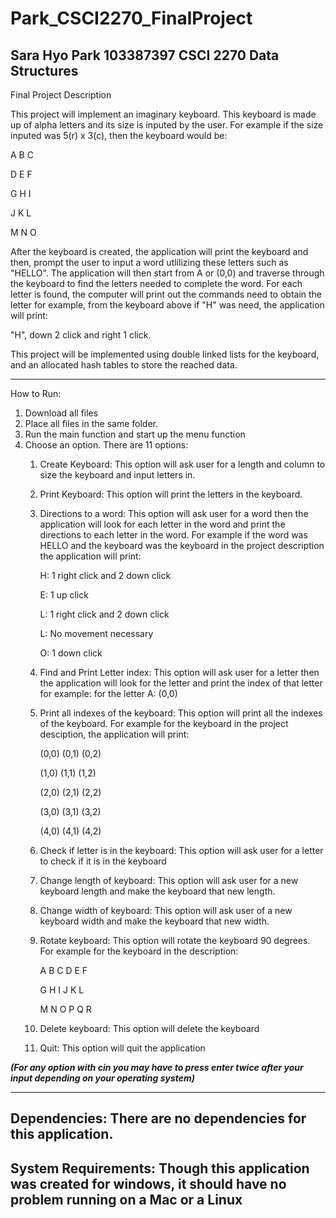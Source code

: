 # Park_CSCI2270_FinalProject


Sara Hyo Park 103387397
CSCI 2270 Data Structures
-------------------------------------------------------------------------------------------------------------------------------
Final Project Description

  This project will implement an imaginary keyboard. This keyboard is made up of alpha letters and its size is inputed by the user.
For example if the size inputed was 5(r) x 3(c), then the keyboard would be:

A B C

D E F

G H I

J K L

M N O

  After the keyboard is created, the application will print the keyboard and then, prompt the user to input a word utlilizing these
letters such as "HELLO". The application will then start from A or (0,0) and traverse through the keyboard to find the letters 
needed to complete the word. For each letter is found, the computer will print out the commands need to obtain the letter for example,
from the keyboard above if "H" was need, the application will print:

"H", down 2 click and right 1 click.

  This project will be implemented using double linked lists for the keyboard, and an allocated hash tables to store the reached data.
  
-------------------------------------------------------------------------------------------------------------------------------

How to Run:

  1. Download all files
  2. Place all files in the same folder. 
  3. Run the main function and start up the menu function
  4. Choose an option.
    There are 11 options:
      1. Create Keyboard: This option will ask user for a length and column to size the keyboard and input letters in.
      2. Print Keyboard: This option will print the letters in the keyboard.
      3. Directions to a word: This option will ask user for a word then the application will look for each letter in the word     and print the directions to each letter in the word. For example if the word was HELLO and the keyboard was the            keyboard in the project description the application will print:
    
            H: 1 right click and 2 down click

            E: 1 up click
            
            L: 1 right click and 2 down click
            
            L: No movement necessary
            
            O: 1 down click
            
      4. Find and Print Letter index: This option will ask user for a letter then the application will look for the letter and     print the index of that letter for example: for the letter A: (0,0)
      5. Print all indexes of the keyboard: This option will print all the indexes of the keyboard. For example for the            keyboard in the project desciption, the application will print:
    
            (0,0) (0,1) (0,2)

            (1,0) (1,1) (1,2)
            
            (2,0) (2,1) (2,2)
            
            (3,0) (3,1) (3,2)
            
            (4,0) (4,1) (4,2)
            
      6. Check if letter is in the keyboard: This option will ask user for a letter to check if it is in the keyboard
      7. Change length of keyboard: This option will ask user for a new keyboard length and make the keyboard that new length.
      8. Change width of keyboard: This option will ask user of a new keyboard width and make the keyboard that new width.
      9. Rotate keyboard: This option will rotate the keyboard 90 degrees. For example for the keyboard in the description:
      
            A B C D E F
            
            G H I J K L
            
            M N O P Q R
            
      10. Delete keyboard: This option will delete the keyboard
      11. Quit: This option will quit the application
            
            
  ***(For any option with cin you may have to press enter twice after your input depending on your operating system)***

-------------------------------------------------------------------------------------------------------------------------------
Dependencies:
  There are no dependencies for this application.
-------------------------------------------------------------------------------------------------------------------------------
System Requirements:
  Though this application was created for windows, it should have no problem running on a Mac or a Linux 
-------------------------------------------------------------------------------------------------------------------------------
